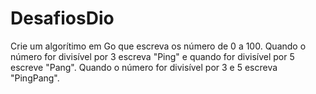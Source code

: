 # DesafiosDio

Crie um algorítimo em Go que escreva os número de 0 a 100. Quando o número for divisível por 3 escreva "Ping" e quando for divisível por 5 escreve "Pang". 
Quando o número for divisível por 3 e 5 escreva "PingPang".
